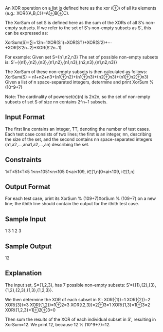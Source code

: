 An XOR operation on a list is defined here as the xor (⊕) of all its elements (e.g.: XOR({A,B,C})=A⊕B⊕C).

The XorSum of set S is defined here as the sum of the XORs of all S's non-empty subsets. If we refer to the set of S's non-empty subsets as S′, this can be expressed as:

XorSum(S)=∑i=12n−1XOR(S′i)=XOR(S′1)+XOR(S′2)+⋯+XOR(S′2n−2)+XOR(S′2n−1)

For example: Given set S={n1,n2,n3}
The set of possible non-empty subsets is: S′={{n1},{n2},{n3},{n1,n2},{n1,n3},{n2,n3},{n1,n2,n3}}

The XorSum of these non-empty subsets is then calculated as follows:
XorSum(S) = n1+n2+n3+(n1⊕n2)+(n1⊕n3)+(n2⊕n3)+(n1⊕n2⊕n3)
Given a list of n space-separated integers, determine and print XorSum % (10^9+7)

Note: The cardinality of powerset(n)(n) is 2n2n, so the set of non-empty subsets of set S of size nn contains 2^n−1 subsets.

Input Format
------------
The first line contains an integer, TT, denoting the number of test cases.
Each test case consists of two lines; the first is an integer, nn, describing the size of the set, and the second contains nn space-separated integers (a1,a2,…,ana1,a2,…,an) describing the set.

Constraints
-----------
1≤T≤51≤T≤5
1≤n≤1051≤n≤105
0≤ai≤109, i∈[1,n]0≤ai≤109, i∈[1,n]

Output Format
-------------
For each test case, print its XorSum % (109+7)XorSum % (109+7) on a new line; the ithith line should contain the output for the ithith test case.

Sample Input
------------
1
3
1 2 3

Sample Output
-------------
12

Explanation
-----------
The input set, S={1,2,3}, has 7 possible non-empty subsets: S′={{1},{2},{3},{1,2},{2,3},{1,3},{1,2,3}}.

We then determine the XOR of each subset in S′:
XOR({1})=1
XOR({2})=2
XOR({3})=3
XOR({1,2})=1⊕2=3
XOR({2,3})=2⊕3=1
XOR({1,3}=1⊕3=2
XOR({1,2,3}=1⊕2⊕3=0

Then sum the results of the XOR of each individual subset in S′, resulting in XorSum=12. We print 12, because 12 % (10^9+7)=12.

